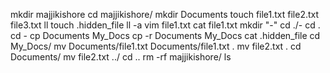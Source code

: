 mkdir majjikishore
cd majjikishore/
mkdir Documents
touch file1.txt file2.txt file3.txt
ll
touch .hidden_file
ll -a
vim file1.txt
cat file1.txt
mkdir "-"
cd ./-
cd .
cd -
cp Documents My_Docs
cp -r  Documents My_Docs
cat .hidden_file
cd My_Docs/
mv Documents/file1.txt Documents/file1.txt .
mv file2.txt .
cd Documents/
mv file2.txt ../
cd ..
rm -rf majjikishore/
ls
